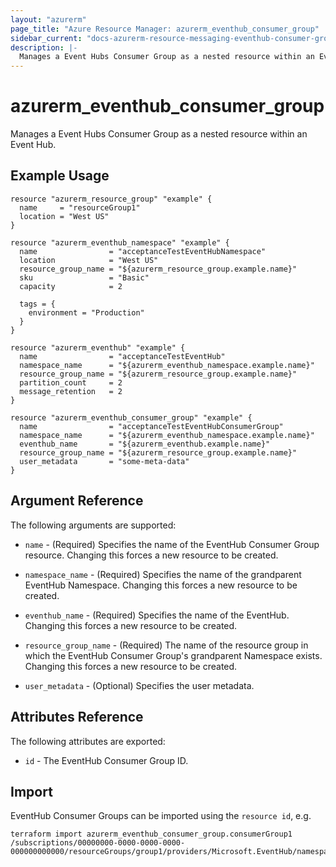```yaml
---
layout: "azurerm"
page_title: "Azure Resource Manager: azurerm_eventhub_consumer_group"
sidebar_current: "docs-azurerm-resource-messaging-eventhub-consumer-group"
description: |-
  Manages a Event Hubs Consumer Group as a nested resource within an Event Hub.
---
```


# azurerm_eventhub_consumer_group

Manages a Event Hubs Consumer Group as a nested resource within an Event Hub.

## Example Usage

```hcl
resource "azurerm_resource_group" "example" {
  name     = "resourceGroup1"
  location = "West US"
}

resource "azurerm_eventhub_namespace" "example" {
  name                = "acceptanceTestEventHubNamespace"
  location            = "West US"
  resource_group_name = "${azurerm_resource_group.example.name}"
  sku                 = "Basic"
  capacity            = 2

  tags = {
    environment = "Production"
  }
}

resource "azurerm_eventhub" "example" {
  name                = "acceptanceTestEventHub"
  namespace_name      = "${azurerm_eventhub_namespace.example.name}"
  resource_group_name = "${azurerm_resource_group.example.name}"
  partition_count     = 2
  message_retention   = 2
}

resource "azurerm_eventhub_consumer_group" "example" {
  name                = "acceptanceTestEventHubConsumerGroup"
  namespace_name      = "${azurerm_eventhub_namespace.example.name}"
  eventhub_name       = "${azurerm_eventhub.example.name}"
  resource_group_name = "${azurerm_resource_group.example.name}"
  user_metadata       = "some-meta-data"
}
```

## Argument Reference

The following arguments are supported:

* `name` - (Required) Specifies the name of the EventHub Consumer Group resource. Changing this forces a new resource to be created.

* `namespace_name` - (Required) Specifies the name of the grandparent EventHub Namespace. Changing this forces a new resource to be created.

* `eventhub_name` - (Required) Specifies the name of the EventHub. Changing this forces a new resource to be created.

* `resource_group_name` - (Required) The name of the resource group in which the EventHub Consumer Group's grandparent Namespace exists. Changing this forces a new resource to be created.

* `user_metadata` - (Optional) Specifies the user metadata.

## Attributes Reference

The following attributes are exported:

* `id` - The EventHub Consumer Group ID.

## Import

EventHub Consumer Groups can be imported using the `resource id`, e.g.

```shell
terraform import azurerm_eventhub_consumer_group.consumerGroup1 /subscriptions/00000000-0000-0000-0000-000000000000/resourceGroups/group1/providers/Microsoft.EventHub/namespaces/namespace1/eventhubs/eventhub1/consumergroups/consumerGroup1
```
